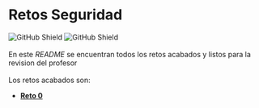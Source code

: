 # Retos Seguridad

![GitHub Shield](https://img.shields.io/badge/Hecho%20con-%E2%99%A5-red)
![GitHub Shield](https://img.shields.io/badge/Y%20con-VSC%20LiveShare-blueviolet)
\
\
En este *README* se encuentran todos los retos acabados y listos para la revision del profesor\
\
Los retos acabados son:
- [**Reto 0**](https://github.com/Work0S/RetosSeguridad/tree/master/Reto_0)

